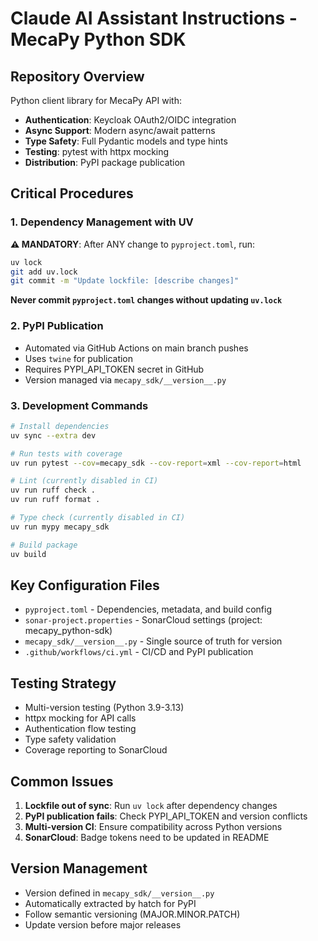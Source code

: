 # Claude AI Assistant Instructions - MecaPy Python SDK

## Repository Overview
Python client library for MecaPy API with:
- **Authentication**: Keycloak OAuth2/OIDC integration
- **Async Support**: Modern async/await patterns
- **Type Safety**: Full Pydantic models and type hints
- **Testing**: pytest with httpx mocking
- **Distribution**: PyPI package publication

## Critical Procedures

### 1. Dependency Management with UV
**⚠️ MANDATORY**: After ANY change to `pyproject.toml`, run:

```bash
uv lock
git add uv.lock
git commit -m "Update lockfile: [describe changes]"
```

**Never commit `pyproject.toml` changes without updating `uv.lock`**

### 2. PyPI Publication
- Automated via GitHub Actions on main branch pushes
- Uses `twine` for publication
- Requires PYPI_API_TOKEN secret in GitHub
- Version managed via `mecapy_sdk/__version__.py`

### 3. Development Commands
```bash
# Install dependencies
uv sync --extra dev

# Run tests with coverage
uv run pytest --cov=mecapy_sdk --cov-report=xml --cov-report=html

# Lint (currently disabled in CI)
uv run ruff check .
uv run ruff format .

# Type check (currently disabled in CI)
uv run mypy mecapy_sdk

# Build package
uv build

```

## Key Configuration Files
- `pyproject.toml` - Dependencies, metadata, and build config
- `sonar-project.properties` - SonarCloud settings (project: mecapy_python-sdk)
- `mecapy_sdk/__version__.py` - Single source of truth for version
- `.github/workflows/ci.yml` - CI/CD and PyPI publication

## Testing Strategy
- Multi-version testing (Python 3.9-3.13)
- httpx mocking for API calls
- Authentication flow testing
- Type safety validation
- Coverage reporting to SonarCloud

## Common Issues
1. **Lockfile out of sync**: Run `uv lock` after dependency changes
2. **PyPI publication fails**: Check PYPI_API_TOKEN and version conflicts
3. **Multi-version CI**: Ensure compatibility across Python versions
4. **SonarCloud**: Badge tokens need to be updated in README

## Version Management
- Version defined in `mecapy_sdk/__version__.py`
- Automatically extracted by hatch for PyPI
- Follow semantic versioning (MAJOR.MINOR.PATCH)
- Update version before major releases